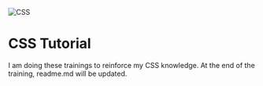 ![CSS](https://media.geeksforgeeks.org/wp-content/cdn-uploads/20210203171024/CSSTutorial.png)
# CSS Tutorial
I am doing these trainings to reinforce my CSS knowledge. At the end of the training, readme.md will be updated.